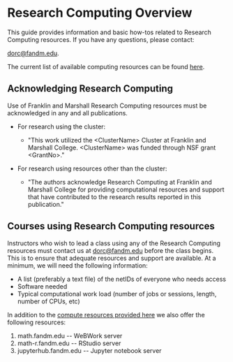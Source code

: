 # Research Computing Overview

This guide provides information and basic how-tos related to Research Computing resources. 
If you have any questions, please contact:

dorc@fandm.edu.

The current list of available computing resources can be found [here](overview/README.md).

## Acknowledging Research Computing

Use of Franklin and Marshall Research Computing resources must be acknowledged in any and all publications.

 - For research using the cluster:
   - "This work utilized the \<ClusterName\> Cluster at Franklin and Marshall College. \<ClusterName\> was funded through NSF grant \<GrantNo\>."

- For research using resources other than the cluster:
  - "The authors acknowledge Research Computing at Franklin and Marshall College for providing computational resources and support that have contributed to the research results reported in this publication."

## Courses using Research Computing resources

Instructors who wish to lead a class using any of the Research Computing resources must contact us at dorc@fandm.edu before the class begins.  This is to ensure that adequate resources and support are available.  At a minimum, we will need the following information:  

- A list (preferably a text file) of the netIDs of everyone who needs access
- Software needed 
- Typical computational work load (number of jobs or sessions, length, number of CPUs, etc)

In addition to the [compute resources provided here](overview/README.md) we also offer the following resources:

1. math.fandm.edu -- WeBWork server
2. math-r.fandm.edu -- RStudio server 
3. jupyterhub.fandm.edu -- Jupyter notebook server
